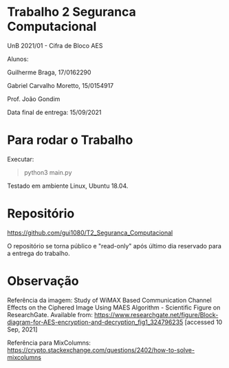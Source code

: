 # Trabalho 2 Seguranca Computacional

UnB 2021/01 - Cifra de Bloco AES 

Alunos: 

Guilherme Braga, 17/0162290

Gabriel Carvalho Moretto, 15/0154917


Prof. João Gondim

Data final de entrega: 15/09/2021


# Para rodar o Trabalho

Executar:

> python3 main.py

Testado em ambiente Linux, Ubuntu 18.04.

# Repositório

https://github.com/gui1080/T2_Seguranca_Computacional

O repositório se torna público e "read-only" após último dia reservado para a entrega do trabalho.

# Observação

Referência da imagem: Study of WiMAX Based Communication Channel Effects on the Ciphered Image Using MAES Algorithm - Scientific Figure on ResearchGate. Available from: https://www.researchgate.net/figure/Block-diagram-for-AES-encryption-and-decryption_fig1_324796235 [accessed 10 Sep, 2021]


Referência para MixColumns: https://crypto.stackexchange.com/questions/2402/how-to-solve-mixcolumns
